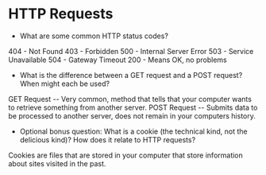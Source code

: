 # HTTP Requests 

* What are some common HTTP status codes?

404 - Not Found 
403 - Forbidden 
500 - Internal Server Error
503 - Service Unavailable 
504 -  Gateway Timeout
200 - Means OK, no problems 


* What is the difference between a GET request and a POST request? When might each be used?

GET Request -- Very common, method that tells that your computer wants to retrieve something from another server. 
POST Request -- Submits data to be processed to another server, does not remain in your computers history.

* Optional bonus question: What is a cookie (the technical kind, not the delicious kind)? How does it relate to HTTP requests?

Cookies are files that are stored in your computer that store information about sites visited in the past. 